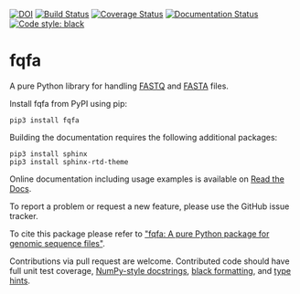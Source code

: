 [![DOI](https://joss.theoj.org/papers/10.21105/joss.02076/status.svg)](https://doi.org/10.21105/joss.02076)
[![Build Status](https://travis-ci.com/CountESS-Project/fqfa.svg?branch=master)](https://travis-ci.com/CountESS-Project/fqfa)
[![Coverage Status](https://coveralls.io/repos/github/CountESS-Project/fqfa/badge.svg?branch=master)](https://coveralls.io/github/CountESS-Project/fqfa?branch=master)
[![Documentation Status](https://readthedocs.org/projects/fqfa/badge/?version=latest)](https://fqfa.readthedocs.io/en/latest/?badge=latest)
[![Code style: black](https://img.shields.io/badge/code%20style-black-000000.svg)](https://github.com/psf/black)

# fqfa

A pure Python library for handling [FASTQ](https://www.ncbi.nlm.nih.gov/sra/docs/submitformats/#fastq-files) and 
[FASTA]( https://www.ncbi.nlm.nih.gov/BLAST/fasta.shtml) files.

Install fqfa from PyPI using pip:

    pip3 install fqfa

Building the documentation requires the following additional packages:

    pip3 install sphinx
    pip3 install sphinx-rtd-theme

Online documentation including usage examples is available on 
[Read the Docs](https://fqfa.readthedocs.io/en/latest/index.html).

To report a problem or request a new feature, please use the GitHub issue tracker.

To cite this package please refer to ["fqfa: A pure Python package for genomic sequence files"](https://doi.org/10.21105/joss.02076).

Contributions via pull request are welcome. 
Contributed code should have full unit test coverage, 
[NumPy-style docstrings](https://numpydoc.readthedocs.io/en/latest/format.html#docstring-standard),
[black formatting](https://github.com/psf/black),
and [type hints](https://docs.python.org/3/library/typing.html).
